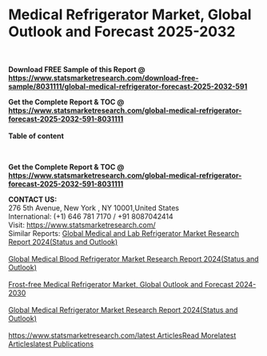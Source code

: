 <h1>Medical Refrigerator Market, Global Outlook and Forecast 2025-2032</h1><br/><p><strong>Download FREE Sample of this Report @ <a href="https://www.statsmarketresearch.com/download-free-sample/8031111/global-medical-refrigerator-forecast-2025-2032-591">https://www.statsmarketresearch.com/download-free-sample/8031111/global-medical-refrigerator-forecast-2025-2032-591</a></strong></p><div><b>Get the Complete Report & TOC @ <a href="https://www.statsmarketresearch.com/global-medical-refrigerator-forecast-2025-2032-591-8031111">https://www.statsmarketresearch.com/global-medical-refrigerator-forecast-2025-2032-591-8031111</a></b></div><br><b>Table of content</b><p><br><div><b>Get the Complete Report & TOC @ <a href="https://www.statsmarketresearch.com/global-medical-refrigerator-forecast-2025-2032-591-8031111">https://www.statsmarketresearch.com/global-medical-refrigerator-forecast-2025-2032-591-8031111</a></b></div></p> <b>CONTACT US:</b><br>276 5th Avenue, New York , NY 10001,United States<br>International: (+1) 646 781 7170 / +91 8087042414<br>Visit: <a href="https://www.statsmarketresearch.com/">https://www.statsmarketresearch.com/</a><br>Similar Reports: <a href="https://www.statsmarketresearch.com/global-medical-refrigerator-forecast-2025-2032-591-8031111">Global Medical and Lab Refrigerator Market Research Report 2024(Status and Outlook)</a><br/><br/><a href="https://www.statsmarketresearch.com/global-medical-refrigerator-forecast-2025-2032-591-8031111">Global Medical Blood Refrigerator Market Research Report 2024(Status and Outlook)</a><br/><br/><a href="https://www.statsmarketresearch.com/global-medical-refrigerator-forecast-2025-2032-591-8031111">Frost-free Medical Refrigerator Market, Global Outlook and Forecast 2024-2030</a><br/><br/><a href="https://www.statsmarketresearch.com/global-medical-refrigerator-forecast-2025-2032-591-8031111">Global Medical Refrigerator Market Research Report 2024(Status and Outlook)</a><br/><br/><a href="https://gyeongbokgung.com">https://www.statsmarketresearch.com/</a><a href="https://hallyeomaritime.com">latest Articles</a><a href="https://jingwansa.com">Read More</a><a href=https://nguoiviet.jp/">latest Articles</a><a href="https://www.intelmarketresearch.com/">latest Publications</a>